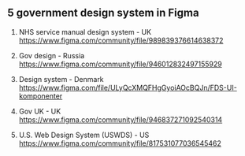 ## 5 government design system in Figma

1. NHS service manual design system - UK
https://www.figma.com/community/file/989839376614638372

2. Gov design - Russia
https://www.figma.com/community/file/946012832497155929

3. Design system - Denmark
https://www.figma.com/file/ULyQcXMQFHgGyoiAOcBQJn/FDS-UI-komponenter

4. Gov UK - UK
https://www.figma.com/community/file/946837271092540314


5. U.S. Web Design System (USWDS) - US
https://www.figma.com/community/file/817531077036545462